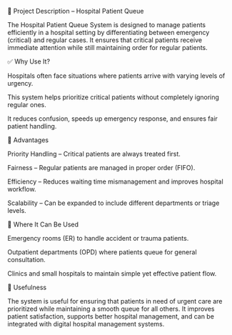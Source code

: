 📌 Project Description – Hospital Patient Queue

The Hospital Patient Queue System is designed to manage patients efficiently in a hospital setting by differentiating between emergency (critical) and regular cases. It ensures that critical patients receive immediate attention while still maintaining order for regular patients.

✅ Why Use It?

Hospitals often face situations where patients arrive with varying levels of urgency.

This system helps prioritize critical patients without completely ignoring regular ones.

It reduces confusion, speeds up emergency response, and ensures fair patient handling.

🌟 Advantages

Priority Handling – Critical patients are always treated first.

Fairness – Regular patients are managed in proper order (FIFO).

Efficiency – Reduces waiting time mismanagement and improves hospital workflow.

Scalability – Can be expanded to include different departments or triage levels.

📍 Where It Can Be Used

Emergency rooms (ER) to handle accident or trauma patients.

Outpatient departments (OPD) where patients queue for general consultation.

Clinics and small hospitals to maintain simple yet effective patient flow.

🎯 Usefulness

The system is useful for ensuring that patients in need of urgent care are prioritized while maintaining a smooth queue for all others. It improves patient satisfaction, supports better hospital management, and can be integrated with digital hospital management systems.
